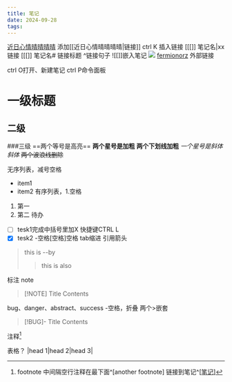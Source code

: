 ```yaml
---
title: 笔记
date: 2024-09-28
tags:
---
```

[近日心情晴晴晴晴](近日心情晴晴晴晴.md)
添加[[近日心情晴晴晴晴|链接]]
 ctrl K 插入链接
[[[]] 笔记名|xx   链接
[[[]] 笔记名# 链接标题   ^链接句子
![[]]嵌入笔记
![](近日心情晴晴晴晴.md#^b5b0bb)
[fermionorz](http://fermionorz.github.io/blog/)
外部链接[]()


ctrl O打开、新建笔记
ctrl P命令面板

# 一级标题
## 二级
###三级
==两个等号是高亮==
**两个星号是加粗**
__两个下划线加粗__
*一个星号是斜体*
_斜体_
~~两个波浪线删除~~

无序列表，减号空格
- item1
- item2
有序列表，1.空格
1. 第一
2. 第二
待办
- [ ] tesk1完成中括号里加X
快捷键CTRL L
- [x] tesk2
-空格[空格]空格
tab缩进
引用箭头
>this is
>--by
>>this is also

标注
note
> [!NOTE] Title
> Contents

bug、danger、abstract、success
-空格，折叠
两个>嵌套
> [!BUG]- Title
> Contents

注释[^1]

[^1]:footnote
中间隔空行注释在最下面^[another footnote]
链接到笔记^[[笔记](笔记.md)]

表格？
 |head 1|head 2|head 3|
 
 
 
